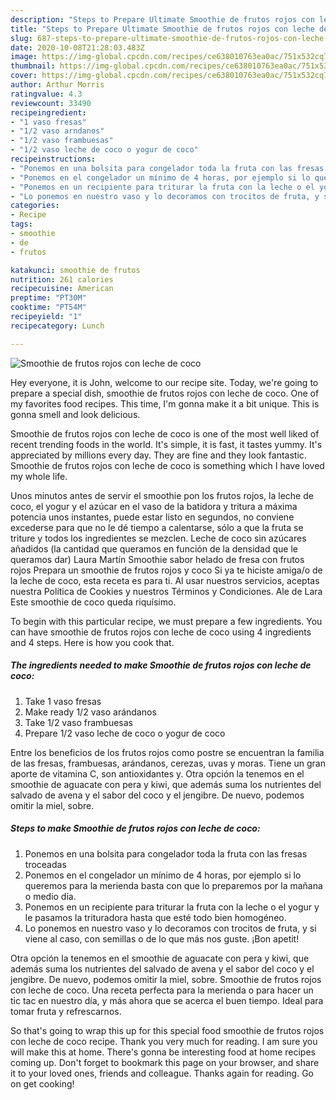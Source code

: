 ```yaml
---
description: "Steps to Prepare Ultimate Smoothie de frutos rojos con leche de coco"
title: "Steps to Prepare Ultimate Smoothie de frutos rojos con leche de coco"
slug: 687-steps-to-prepare-ultimate-smoothie-de-frutos-rojos-con-leche-de-coco
date: 2020-10-08T21:28:03.483Z
image: https://img-global.cpcdn.com/recipes/ce638010763ea0ac/751x532cq70/smoothie-de-frutos-rojos-con-leche-de-coco-foto-principal.jpg
thumbnail: https://img-global.cpcdn.com/recipes/ce638010763ea0ac/751x532cq70/smoothie-de-frutos-rojos-con-leche-de-coco-foto-principal.jpg
cover: https://img-global.cpcdn.com/recipes/ce638010763ea0ac/751x532cq70/smoothie-de-frutos-rojos-con-leche-de-coco-foto-principal.jpg
author: Arthur Morris
ratingvalue: 4.3
reviewcount: 33490
recipeingredient:
- "1 vaso fresas"
- "1/2 vaso arndanos"
- "1/2 vaso frambuesas"
- "1/2 vaso leche de coco o yogur de coco"
recipeinstructions:
- "Ponemos en una bolsita para congelador toda la fruta con las fresas troceadas"
- "Ponemos en el congelador un mínimo de 4 horas, por ejemplo si lo queremos para la merienda basta con que lo preparemos por la mañana o medio día."
- "Ponemos en un recipiente para triturar la fruta con la leche o el yogur y le pasamos la trituradora hasta que esté todo bien homogéneo."
- "Lo ponemos en nuestro vaso y lo decoramos con trocitos de fruta, y si viene al caso, con semillas o de lo que más nos guste. ¡Bon apetit!"
categories:
- Recipe
tags:
- smoothie
- de
- frutos

katakunci: smoothie de frutos 
nutrition: 261 calories
recipecuisine: American
preptime: "PT30M"
cooktime: "PT54M"
recipeyield: "1"
recipecategory: Lunch

---
```



![Smoothie de frutos rojos con leche de coco](https://img-global.cpcdn.com/recipes/ce638010763ea0ac/751x532cq70/smoothie-de-frutos-rojos-con-leche-de-coco-foto-principal.jpg)

Hey everyone, it is John, welcome to our recipe site. Today, we're going to prepare a special dish, smoothie de frutos rojos con leche de coco. One of my favorites food recipes. This time, I'm gonna make it a bit unique. This is gonna smell and look delicious.

Smoothie de frutos rojos con leche de coco is one of the most well liked of recent trending foods in the world. It's simple, it is fast, it tastes yummy. It's appreciated by millions every day. They are fine and they look fantastic. Smoothie de frutos rojos con leche de coco is something which I have loved my whole life.

Unos minutos antes de servir el smoothie pon los frutos rojos, la leche de coco, el yogur y el azúcar en el vaso de la batidora y tritura a máxima potencia unos instantes, puede estar listo en segundos, no conviene excederse para que no le dé tiempo a calentarse, sólo a que la fruta se triture y todos los ingredientes se mezclen. Leche de coco sin azúcares añadidos (la cantidad que queramos en función de la densidad que le queramos dar) Laura Martín Smoothie sabor helado de fresa con frutos rojos Prepara un smoothie de frutos rojos y coco Si ya te hiciste amiga/o de la leche de coco, esta receta es para ti. Al usar nuestros servicios, aceptas nuestra Política de Cookies y nuestros Términos y Condiciones. Ale de Lara Este smoothie de coco queda riquísimo.


To begin with this particular recipe, we must prepare a few ingredients. You can have smoothie de frutos rojos con leche de coco using 4 ingredients and 4 steps. Here is how you cook that.

<!--inarticleads1-->

##### The ingredients needed to make Smoothie de frutos rojos con leche de coco:

1. Take 1 vaso fresas
1. Make ready 1/2 vaso arándanos
1. Take 1/2 vaso frambuesas
1. Prepare 1/2 vaso leche de coco o yogur de coco


Entre los beneficios de los frutos rojos como postre se encuentran la familia de las fresas, frambuesas, arándanos, cerezas, uvas y moras. Tiene un gran aporte de vitamina C, son antioxidantes y. Otra opción la tenemos en el smoothie de aguacate con pera y kiwi, que además suma los nutrientes del salvado de avena y el sabor del coco y el jengibre. De nuevo, podemos omitir la miel, sobre. 

<!--inarticleads2-->

##### Steps to make Smoothie de frutos rojos con leche de coco:

1. Ponemos en una bolsita para congelador toda la fruta con las fresas troceadas
1. Ponemos en el congelador un mínimo de 4 horas, por ejemplo si lo queremos para la merienda basta con que lo preparemos por la mañana o medio día.
1. Ponemos en un recipiente para triturar la fruta con la leche o el yogur y le pasamos la trituradora hasta que esté todo bien homogéneo.
1. Lo ponemos en nuestro vaso y lo decoramos con trocitos de fruta, y si viene al caso, con semillas o de lo que más nos guste. ¡Bon apetit!


Otra opción la tenemos en el smoothie de aguacate con pera y kiwi, que además suma los nutrientes del salvado de avena y el sabor del coco y el jengibre. De nuevo, podemos omitir la miel, sobre. Smoothie de frutos rojos con leche de coco. Una receta perfecta para la merienda o para hacer un tic tac en nuestro día, y más ahora que se acerca el buen tiempo. Ideal para tomar fruta y refrescarnos. 

So that's going to wrap this up for this special food smoothie de frutos rojos con leche de coco recipe. Thank you very much for reading. I am sure you will make this at home. There's gonna be interesting food at home recipes coming up. Don't forget to bookmark this page on your browser, and share it to your loved ones, friends and colleague. Thanks again for reading. Go on get cooking!
